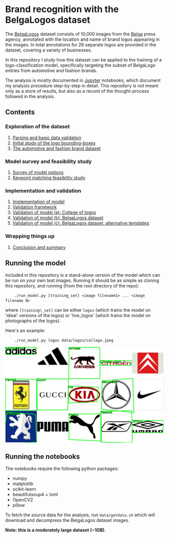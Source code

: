 # Brand recognition with the BelgaLogos dataset

The
[BelgaLogos](http://www-sop.inria.fr/members/Alexis.Joly/BelgaLogos/BelgaLogos.html)
dataset consists of 10,000 images from the [Belga](http://www.belga.be/) press
agency, annotated with the location and name of brand logos appearing in the
images. In total annotations for 26 separate logos are provided in the dataset,
covering a variety of businesses.

In this repository I study how this dataset can be applied to the training of a
logo-classification model, specifically targeting the subset of BelgaLogo
entries from automotive and fashion brands.

The analysis is mostly documented in [Jupyter](http://jupyter.org/) notebooks,
which document my analysis procedure step-by-step in detail. This repository is
not meant only as a store of results, but also as a record of the
thought-process followed in the analysis. 

## Contents

### Exploration of the dataset
1. [Parsing and basic data validation](parsing.ipynb)
2. [Initial study of the logo bounding-boxes](boundingboxes.ipynb)
3. [The automotive and fashion brand dataset](dataset.ipynb)

### Model survey and feasibility study
1. [Survey of model options](model_survey.ipynb)
2. [Keypoint matching feasibility study](keypoint_study.ipynb)

### Implementation and validation
1. [Implementation of model](implementation.ipynb)
2. [Validation framework](validation_framework.ipynb)
3. [Validation of model (a): Collage of logos](collage_validation.ipynb)
4. [Validation of model (b): BelgaLogos dataset](belgalogos_validation.ipynb)
4. [Validation of model (c): BelgaLogos dataset, alternative templates](belgalogos_validation.ipynb)

### Wrapping things up
1. [Conclusion and summary](summary.md)

## Running the model
Included in this repository is a stand-alone version of the model which can be
run on your own test images. Running it should be as simple as cloning this
repository, and running (from the root directory of the repo):

```Shell
    ./run_model.py [training_set] <image filename1> ... <image filename N>
```

where `[training\_set]` can be either `logos` (which trains the model on 'ideal'
versions of the logos) or 'live\_logos' (which trains the model on photographs of
the logos).

Here's an example:
```Shell
    ./run_model.py logos data/logos/collage.jpeg
```

![Collage](images/annotated_collage.jpeg)

## Running the notebooks

The notebooks require the following python packages:
 - numpy
 - matplotlib
 - scikit-learn
 - beautifulsoup4 + lxml
 - OpenCV2
 - pillow

To fetch the source data for the analysis, run `data/getdata.sh` which will
download and decompress the BelgaLogos dataset images. 

**Note: this is a moderately large dataset (~1GB)**.
